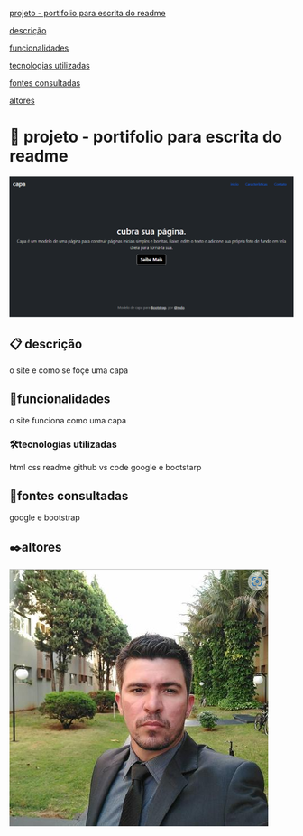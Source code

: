 
[projeto - portifolio para escrita do readme](#projeto---portifolio-para-escrita-do-readme)

[descrição](#descri%C3%A7%C3%A3o)  

[funcionalidades](#funcionalidades)

[tecnologias utilizadas](#tecnologias-utilizadas)

[fontes consultadas](#fontes-consultadas)

[altores](#altores)

# 🚀 projeto - portifolio para escrita do readme
![image](img/capa.png)

## 📋  descrição
 o site e como se foçe uma capa

## 🔧funcionalidades
o site funciona como uma capa

### 🛠️tecnologias utilizadas
html css readme github vs code google e bootstarp

## 📄fontes consultadas 
google e bootstrap

## ✒️altores
![image](img/leo.png)

